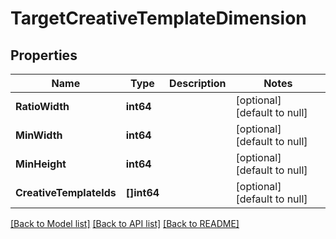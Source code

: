 # TargetCreativeTemplateDimension

## Properties
Name | Type | Description | Notes
------------ | ------------- | ------------- | -------------
**RatioWidth** | **int64** |  | [optional] [default to null]
**MinWidth** | **int64** |  | [optional] [default to null]
**MinHeight** | **int64** |  | [optional] [default to null]
**CreativeTemplateIds** | **[]int64** |  | [optional] [default to null]

[[Back to Model list]](../README.md#documentation-for-models) [[Back to API list]](../README.md#documentation-for-api-endpoints) [[Back to README]](../README.md)


